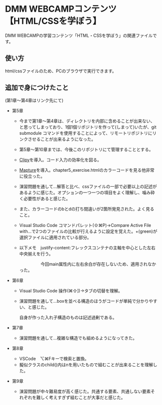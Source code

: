 # DMM WEBCAMPコンテンツ【HTML/CSSを学ぼう】
DMM WEBCAMPの学習コンテンツ「HTML・CSSを学ぼう」の関連ファイルです。

## 使い方
html/cssファイルのため、PCのブラウザで実行できます。

## 追加で身につけたこと

(第1章〜第4章はリンク先にて)

- 第5章

  - 今まで第1章〜第4章は、ディレクトリを内部に含めることが出来ない、と思ってしまっており、1個1個リポジトリを作って(しまって)いたが、git submodule コマンドを使用することによって、リモートリポジトリにリンクさせることが出来るようになった。

  - 第5章〜第10章までは、今後このリポジトリにて管理することとする。

  - <u>Clipy</u>を導入。コード入力の効率化を図る。

  - <u>Mapture</u>を導入。chapter5_exercise.htmlのカラーコードを見る他非常に役立った。

  - 演習問題を通して…解答と比べ、cssファイルの一部で必要以上の記述があるように感じた。オプションの一つ一つの項目をよく理解し、噛み砕く必要性があると感じた。

  - また、カラーコードのbとdの打ち間違いが2箇所発見された。よく見ること。

  - Visual Studio Code コマンドパレット(⇧⌘P)→Compare Active File with...で2つのファイルの比較が行えるように設定を覚えた。+(green)が選択ファイルに適用されている部分。

  - 以下メモ　justify-content:フレックスコンテナの主軸を中心とした左右中央揃えを行う。

    　　　　　今回main属性内に左右余白が存在しないため、適用されなかった。

- 第6章

  - Visual Studio Code 操作(⌘⇧])→タブの切替を理解。　

  - 演習問題を通して…boxを並べる構造のほうがコードが単純で分かりやすい、と感じた。

    自身が作った入れ子構造のものは記述過剰である。

- 第7章
  - 演習問題を通して…複雑な構造でも組めるようになってきた。
- 第8章
  - VSCode　⌥⌘Fキーで検索と置換。
  - 擬似クラスのchild()内はnを用いたもので組むことが出来ることを理解した。
- 第9章
  - 演習問題が中々難易度が高く感じた。共通する要素、共通しない要素それぞれを難しく考えすぎず組むことが大事だと感じた。